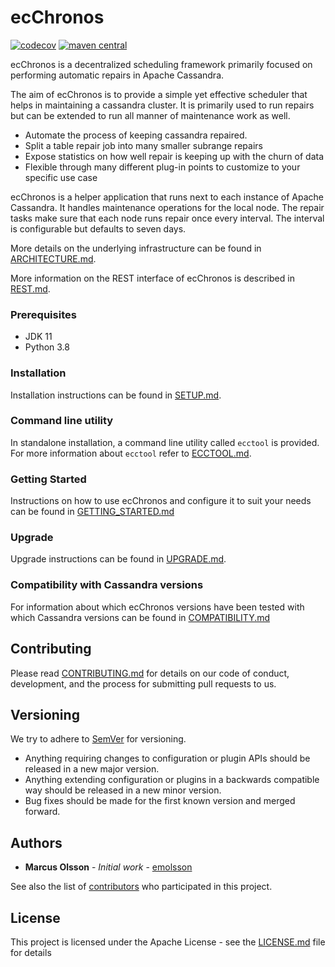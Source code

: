 # ecChronos

[![codecov](https://codecov.io/gh/ericsson/ecchronos/branch/master/graph/badge.svg)](https://codecov.io/gh/ericsson/ecchronos/tree/master)
[![maven central](https://img.shields.io/maven-central/v/com.ericsson.bss.cassandra.ecchronos/ecchronos-binary.svg?label=maven%20central&versionPrefix=5.0)](https://central.sonatype.com/artifact/com.ericsson.bss.cassandra.ecchronos/ecchronos-binary/versions)

ecChronos is a decentralized scheduling framework primarily focused on performing automatic repairs in Apache Cassandra.

The aim of ecChronos is to provide a simple yet effective scheduler that helps in maintaining a cassandra cluster. It is primarily used to run repairs but can be extended to run all manner of maintenance work as well.

* Automate the process of keeping cassandra repaired.
* Split a table repair job into many smaller subrange repairs
* Expose statistics on how well repair is keeping up with the churn of data
* Flexible through many different plug-in points to customize to your specific use case

ecChronos is a helper application that runs next to each instance of Apache Cassandra. It handles maintenance operations for the local node.
The repair tasks make sure that each node runs repair once every interval.
The interval is configurable but defaults to seven days.

More details on the underlying infrastructure can be found in [ARCHITECTURE.md](docs/ARCHITECTURE.md).

More information on the REST interface of ecChronos is described in [REST.md](docs/REST.md).

### Prerequisites

* JDK 11
* Python 3.8

### Installation

Installation instructions can be found in [SETUP.md](docs/SETUP.md).

### Command line utility

In standalone installation, a command line utility called `ecctool` is provided.
For more information about `ecctool` refer to [ECCTOOL.md](docs/autogenerated/ECCTOOL.md).

### Getting Started

Instructions on how to use ecChronos and configure it to suit your needs can be found in [GETTING_STARTED.md](docs/GETTING_STARTED.md)

### Upgrade

Upgrade instructions can be found in [UPGRADE.md](docs/UPGRADE.md).

### Compatibility with Cassandra versions

For information about which ecChronos versions have been tested with which Cassandra versions can be found in [COMPATIBILITY.md](docs/COMPATIBILITY.md)

## Contributing

Please read [CONTRIBUTING.md](docs/CONTRIBUTING.md) for details on our code of conduct, development, and the process for submitting pull requests to us.

## Versioning

We try to adhere to [SemVer](http://semver.org) for versioning.
* Anything requiring changes to configuration or plugin APIs should be released in a new major version.
* Anything extending configuration or plugins in a backwards compatible way should be released in a new minor version.
* Bug fixes should be made for the first known version and merged forward.

## Authors

* **Marcus Olsson** - *Initial work* - [emolsson](https://github.com/emolsson)

See also the list of [contributors](https://github.com/ericsson/ecchronos/contributors) who participated in this project.

## License

This project is licensed under the Apache License - see the [LICENSE.md](LICENSE.md) file for details
